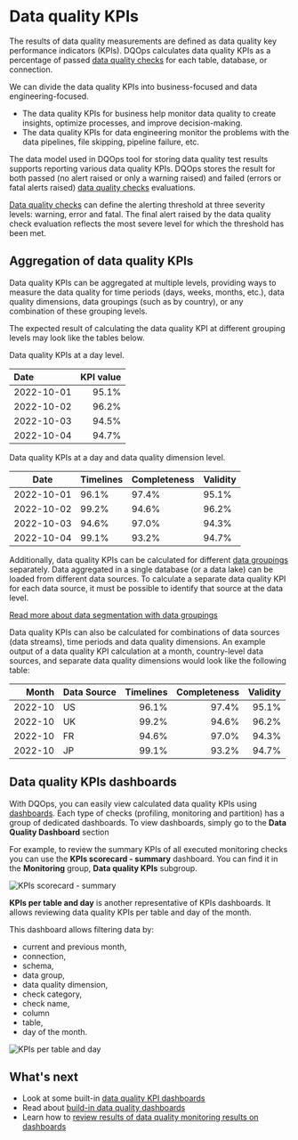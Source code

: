 # Data quality KPIs

The results of data quality measurements are defined as data quality key performance indicators (KPIs). DQOps calculates 
data quality KPIs as a percentage of passed [data quality checks](../checks/index.md) for each table, database, or connection.

We can divide the data quality KPIs into business-focused and data engineering-focused. 

- The data quality KPIs for business help monitor data quality to create insights, optimize processes, and improve decision-making.
- The data quality KPIs for data engineering monitor the problems with the data pipelines, file skipping, pipeline failure, etc.

The data model used in DQOps tool for storing data quality test results supports reporting various data quality KPIs. DQOps 
stores the result for both passed (no alert raised or only a warning raised) and failed (errors or fatal alerts raised)
[data quality checks](../checks/index.md) evaluations. 

[Data quality checks](../checks/index.md) can define the alerting threshold at three severity levels: warning, error and fatal.
The final alert raised by the data quality check evaluation reflects the most severe level for which the threshold has been met.


## Aggregation of data quality KPIs
Data quality KPIs can be aggregated at multiple levels, providing ways to measure the data quality for time periods 
(days, weeks, months, etc.), data quality dimensions, data groupings (such as by country), or any combination of these 
grouping levels.

The expected result of calculating the data quality KPI at different grouping levels may look like the tables below.

Data quality KPIs at a day level.

| Date       | KPI value |
|:-----------|----------:|
| 2022-10-01 |     95.1% |
| 2022-10-02 |     96.2% |
| 2022-10-03 |     94.5% |
| 2022-10-04 |     94.7% |

Data quality KPIs at a day and data quality dimension level. 

| Date       | Timelines | Completeness | Validity |
|------------|-----------|--------------|----------|
| 2022-10-01 | 96.1%     | 97.4%        | 95.1%    |
| 2022-10-02 | 99.2%     | 94.6%        | 96.2%    |
| 2022-10-03 | 94.6%     | 97.0%        | 94.3%    |
| 2022-10-04 | 99.1%     | 93.2%        | 94.7%    |

Additionally, data quality KPIs can be calculated for different [data groupings](../data-grouping/data-grouping.md)
separately. Data aggregated in a single database (or a data lake) can be loaded from different data sources. 
To calculate a separate data quality KPI for each data source, it must be possible to identify that source at the data level.

[Read more about data segmentation with data groupings](../data-grouping/data-grouping.md)

Data quality KPIs can also be calculated for combinations of data sources (data streams), time periods and data quality
dimensions. An example output of a data quality KPI calculation at a month, country-level data sources, and separate 
data quality dimensions would look like the following table:

|   Month | Data Source | Timelines | Completeness | Validity |
|--------:|:------------|----------:|-------------:|---------:|
| 2022-10 | US          |     96.1% |        97.4% |    95.1% |
| 2022-10 | UK          |     99.2% |        94.6% |    96.2% |
| 2022-10 | FR          |     94.6% |        97.0% |    94.3% |
| 2022-10 | JP          |     99.1% |        93.2% |    94.7% |


## Data quality KPIs dashboards

With DQOps, you can easily view calculated data quality KPIs using [dashboards](../data-quality-dashboards/data-quality-dashboards.md). 
Each type of checks (profiling, monitoring and partition) has a group of dedicated dashboards. To view dashboards, simply
go to the **Data Quality Dashboard** section

For example, to review the summary KPIs of all executed monitoring checks you can use the **KPIs scorecard - summary** dashboard.
You can find it in the **Monitoring** group, **Data quality KPIs** subgroup.

![KPIs scorecard - summary](https://dqops.com/docs/images/working-with-dqo/data-quality-dashboards/kpis-scorecard-dashboards.png)

**KPIs per table and day** is another representative of KPIs dashboards. It allows reviewing data quality KPIs per table
and day of the month.

This dashboard allows filtering data by:

* current and previous month,
* connection,
* schema,
* data group,
* data quality dimension,
* check category,
* check name,
* column
* table,
* day of the month.

![KPIs per table and day](https://dqops.com/docs/images/concepts/data-quality-dashboards/kpis-per-table-and-day.png)

## What's next
- Look at some built-in [data quality KPI dashboards](../data-quality-dashboards/data-quality-dashboards.md#data-quality-kpis) 
- Read about [build-in data quality dashboards](../data-quality-dashboards/data-quality-dashboards.md)
- Learn how to [review results of data quality monitoring results on dashboards](../../working-with-dqo/data-quality-dashboards/data-quality-dashboards.md)
